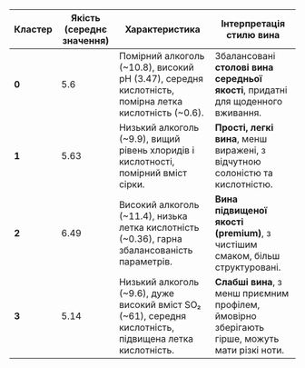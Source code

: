 | Кластер | Якість (середнє значення) | Характеристика                                                                                             | Інтерпретація стилю вина                                                                      |
| ------- |---------------------------| ---------------------------------------------------------------------------------------------------------- | --------------------------------------------------------------------------------------------- |
| **0**   | 5.6                       | Помірний алкоголь (\~10.8), високий pH (3.47), середня кислотність, помірна летка кислотність (\~0.6).     | Збалансовані **столові вина середньої якості**, придатні для щоденного вживання.              |
| **1**   | 5.63                      | Низький алкоголь (\~9.9), вищий рівень хлоридів і кислотності, помірний вміст сірки.                       | **Прості, легкі вина**, менш виражені, з відчутною солоністю та кислотністю.                  |
| **2**   | 6.49                      | Високий алкоголь (\~11.4), низька летка кислотність (\~0.36), гарна збалансованість параметрів.            | **Вина підвищеної якості (premium)**, з чистішим смаком, більш структуровані.                 |
| **3**   | 5.14                      | Низький алкоголь (\~9.6), дуже високий вміст SO₂ (\~61), середня кислотність, підвищена летка кислотність. | **Слабші вина**, з менш приємним профілем, ймовірно зберігають гірше, можуть мати різкі ноти. |
